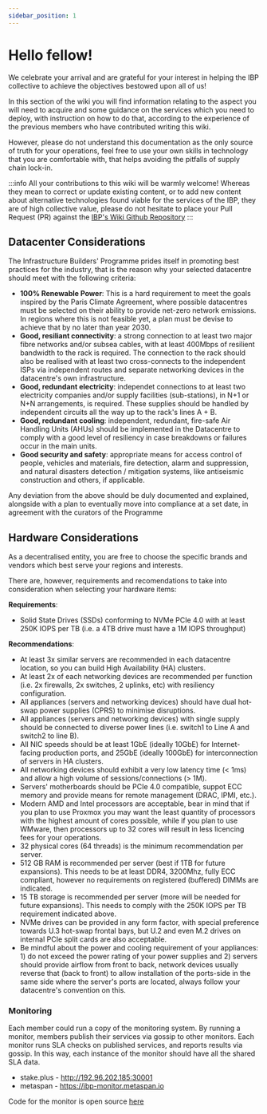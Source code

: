 ```yaml
---
sidebar_position: 1
---
```


# Hello fellow!

We celebrate your arrival and are grateful for your interest in helping the IBP collective to achieve the objectives bestowed upon all of us!

In this section of the wiki you will find information relating to the aspect you will need to acquire and some guidance on the services which you need to deploy, with instruction on how to do that, according to the experience of the previous members who have contributed writing this wiki.

However, please do not understand this documentation as the only source of truth for your operations, feel free to use your own skills in technology that you are comfortable with, that helps avoiding the pitfalls of supply chain lock-in.

:::info
All your contributions to this wiki will be warmly welcome!
Whereas they mean to correct or update existing content, or to add new content about alternative technologies found viable for the services of the IBP, they are of high collective value, please do not hesitate to place your Pull Request (PR) against the [IBP's Wiki Github Repository](https://github.com/ibp-network/wiki)
:::

## Datacenter Considerations

The Infrastructure Builders' Programme prides itself in promoting best practices for the industry, that is the reason why your selected datacentre should meet with the following criteria:
- **100% Renewable Power**: This is a hard requirement to meet the goals inspired by the Paris Climate Agreement, where possible datacentres must be selected on their ability to provide net-zero network emissions. In regions where this is not feasible yet, a plan must be devise to achieve that by no later than year 2030. 
- **Good, resiliant connectivity**: a strong connection to at least two major fibre networks and/or subsea cables, with at least 400Mbps of resilient bandwidth to the rack is required. The connection to the rack should also be realised with at least two cross-connects to the independent ISPs via independent routes and separate networking devices in the datacentre's own infrastructure.
- **Good, redundant electricity**: independet connections to at least two electricity companies and/or supply facilities (sub-stations), in N+1 or N+N arrangements, is required. These supplies should be handled by independent circuits all the way up to the rack's lines A + B.
- **Good, redundant cooling**: independent, redundant, fire-safe Air Handling Units (AHUs) should be implemented in the Datacentre to comply with a good level of resiliency in case breakdowns or failures occur in the main units.
- **Good security and safety**: appropriate means for access control of people, vehicles and materials, fire detection, alarm and suppression, and natural disasters detection / mitigation systems, like antiseismic construction and others, if applicable.

Any deviation from the above should be duly documented and explained, alongside with a plan to eventually move into compliance at a set date, in agreement with the curators of the Programme

## Hardware Considerations

As a decentralised entity, you are free to choose the specific brands and vendors which best serve your regions and interests.

There are, however, requirements and recomendations to take into consideration when selecting your hardware items:

**Requirements**:
- Solid State Drives (SSDs) conforming to NVMe PCIe 4.0 with at least 250K IOPS per TB (i.e. a 4TB drive must have a 1M IOPS throughput)

**Recommendations**:
- At least 3x similar servers are recommended in each datacentre location, so you can build High Availability (HA) clusters.
- At least 2x of each networking devices are recommended per function (i.e. 2x firewalls, 2x switches, 2 uplinks, etc) with resiliency configuration.
- All appliances (servers and networking devices) should have dual hot-swap power supplies (CPRS) to minimise disruptions.
- All appliances (servers and networking devices) with single supply should be connected to diverse power lines (i.e. switch1 to Line A and switch2 to line B).
- All NIC speeds should be at least 1GbE (ideally 10GbE) for Internet-facing production ports, and 25GbE (ideally 100GbE) for interconnection of servers in HA clusters.
- All networking devices should exhibit a very low latency time (< 1ms) and allow a high volume of sessions/connections (> 1M).
- Servers' motherboards should be PCIe 4.0 compatible, suppot ECC memory and provide means for remote management (DRAC, IPMI, etc.).
- Modern AMD and Intel processors are acceptable, bear in mind that if you plan to use Proxmox you may want the least quantity of processors with the highest amount of cores possible, while if you plan to use WMware, then processors up to 32 cores will result in less licencing fees for your operations.
- 32 physical cores (64 threads) is the minimum recommendation per server.
- 512 GB RAM is recommended per server (best if 1TB for future expansions). This needs to be at least DDR4, 3200Mhz, fully ECC compliant, however no requirements on registered (buffered) DIMMs are indicated.
- 15 TB storage is recommended per server (more will be needed for future expansions). This needs to comply with the 250K IOPS per TB requirement indicated above.
- NVMe drives can be provided in any form factor, with special preference towards U.3 hot-swap frontal bays, but U.2 and even M.2 drives on internal PCIe split cards are also acceptable.
- Be mindful about the power and cooling requirement of your appliances: 1) do not exceed the power rating of your power supplies and 2) servers should provide airflow from front to back, network devices usually reverse that (back to front) to allow installation of the ports-side in the same side where the server's ports are located, always follow your datacentre's convention on this.

### Monitoring

Each member could run a copy of the monitoring system. By running a monitor, members publish their services via gossip to other monitors. Each monitor runs SLA checks on published services, and reports results via gossip. In this way, each instance of the monitor should have all the shared SLA data.

- stake.plus - http://192.96.202.185:30001
- metaspan - https://ibp-monitor.metaspan.io

Code for the monitor is open source [here](https://github.com/dotsama-ibp/dotsama-ibp/tree/main/monitor)
